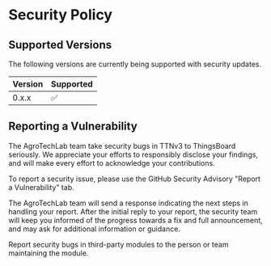 # Security Policy

## Supported Versions

The following versions are currently being supported with security updates.

| Version | Supported          |
| ------- | ------------------ |
| 0.x.x   | :white_check_mark: |

## Reporting a Vulnerability

The AgroTechLab team take security bugs in TTNv3 to ThingsBoard seriously. We appreciate your efforts to responsibly disclose your findings, and will make every effort to acknowledge your contributions.

To report a security issue, please use the GitHub Security Advisory "Report a Vulnerability" tab.

The AgroTechLab team will send a response indicating the next steps in handling your report. After the initial reply to your report, the security team will keep you informed of the progress towards a fix and full announcement, and may ask for additional information or guidance.

Report security bugs in third-party modules to the person or team maintaining the module.